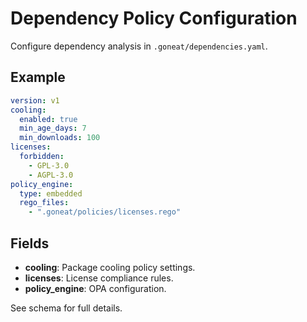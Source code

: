# Dependency Policy Configuration

Configure dependency analysis in `.goneat/dependencies.yaml`.

## Example

```yaml
version: v1
cooling:
  enabled: true
  min_age_days: 7
  min_downloads: 100
licenses:
  forbidden:
    - GPL-3.0
    - AGPL-3.0
policy_engine:
  type: embedded
  rego_files:
    - ".goneat/policies/licenses.rego"
```

## Fields

- **cooling**: Package cooling policy settings.
- **licenses**: License compliance rules.
- **policy_engine**: OPA configuration.

See schema for full details.
